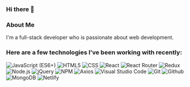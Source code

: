 ### Hi there 👋
### About Me
I'm a full-stack developer who is passionate about web development.
### Here are a few technologies I’ve been working with recently:
![JavaScript (ES6+)](https://img.shields.io/badge/javascript_(ES6+)-%23323320.svg?style=for-the-badge&logo=javascript&logoColor=%23F7DF1E)
![HTML5](https://img.shields.io/badge/html5-%23E34F26.svg?style=for-the-badge&logo=html5&logoColor=white)
![CSS](https://img.shields.io/badge/css3-%230769AD.svg?style=for-the-badge&logo=css3&logoColor=white)
![React](https://img.shields.io/badge/React-%2320232a?style=for-the-badge&logo=react&logoColor=%2361DAFB)
![React Router](https://img.shields.io/badge/React_Router-CA4245?style=for-the-badge&logo=react-router&logoColor=white)
![Redux](https://img.shields.io/badge/Redux-blueviolet?style=for-the-badge&logo=redux&logoColor=white)
![Node.js](https://img.shields.io/badge/node.js-336633?style=for-the-badge&logo=node.js&logoColor=white)
![jQuery](https://img.shields.io/badge/jquery-0769ad?style=for-the-badge&logo=jquery&logoColor=white)
![NPM](https://img.shields.io/badge/NPM-100000?style=for-the-badge&logo=npm&logoColor=white)
![Axios](https://img.shields.io/badge/Axios-red?style=for-the-badge&logo=axios&logoColor=white)
![Visual Studio Code](https://img.shields.io/badge/Visual%20Studio%20Code-0078d7.svg?style=for-the-badge&logo=visual-studio-code&logoColor=white)
![Git](https://img.shields.io/badge/Git-E95420?style=for-the-badge&logo=git&logoColor=white)
![Github](https://img.shields.io/badge/GitHub-100000?style=for-the-badge&logo=github&logoColor=white)
![MongoDB]("https://raw.githubusercontent.com/devicons/devicon/master/icons/mongodb/mongodb-original-wordmark.svg")
![Netlify](https://img.shields.io/badge/netlify-%23000000.svg?style=for-the-badge&logo=netlify&logoColor=#00C7B7)

<!--
**VadimIshkarin/VadimIshkarin** is a ✨ _special_ ✨ repository because its `README.md` (this file) appears on your GitHub profile.

Here are some ideas to get you started:

- 🔭 I’m currently working on ...
- 🌱 I’m currently learning ...
- 👯 I’m looking to collaborate on ...
- 🤔 I’m looking for help with ...
- 💬 Ask me about ...
- 📫 How to reach me: ...
- 😄 Pronouns: ...
- ⚡ Fun fact: ...
-->
